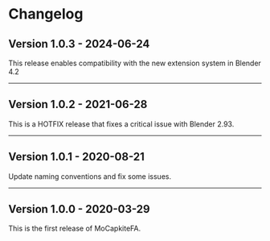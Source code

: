 # Changelog

## Version 1.0.3 - 2024-06-24

This release enables compatibility with the new extension system in Blender 4.2

---

## Version 1.0.2 - 2021-06-28

This is a HOTFIX release that fixes a critical issue with Blender 2.93.

---

## Version 1.0.1 - 2020-08-21

Update naming conventions and fix some issues.

---

## Version 1.0.0 - 2020-03-29

This is the first release of MoCapkiteFA.
